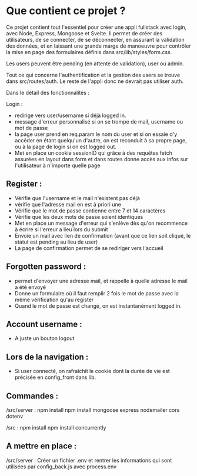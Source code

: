 # Que contient ce projet ?

Ce projet contient tout l'essentiel pour créer une appli fullstack avec login, avec Node, Express, Mongoose et Svelte.
Il permet de créer des utilisateurs, de se connecter, de se déconnecter, en assurant la validation des données, et en laissant une grande marge de manoeuvre pour contrôler la mise en page des formulaires définis dans src/lib/styles/form.css.

Les users peuvent être pending (en attente de validation), user ou admin.

Tout ce qui concerne l'authentification et la gestion des users se trouve dans src/routes/auth. Le reste de l'appli donc ne devrait pas utiliser auth.

Dans le détail des fonctionnalités :

Login : 
- redirige vers user/username si déjà logged in.
- message d'erreur personnalisé si on se trompe de mail, username ou mot de passe
- la page user prend en req.param le nom du user et si on essaie d'y accéder en étant quelqu'un d'autre, on est reconduit à sa propre page, ou à la page de login si on est logged out.
- Met en place un cookie sessionID qui grâce à des requêtes fetch assurées en layout dans form et dans routes donne accès aux infos sur l'utilisateur à n'importe quelle page

## Register : 
- Vérifie que l'username et le mail n'existent pas déjà
- vérifie que l'adresse mail en est à priori une
- Vérifie que le mot de passe contienne entre 7 et 14 caractères
- Vérifie que les deux mots de passe soient identiques
- Met en place un message d'erreur qui s'enlève dès qu'on recommence à écrire si l'erreur a lieu lors du submit
- Envoie un mail avec lien de confirmation (avant que ce lien soit cliqué, le statut est pending au lieu de user)
- La page de confirmation permet de se rediriger vers l'accueil

## Forgotten password :
- permet d'envoyer une adresse mail, et rappelle à quelle adresse le mail a été envoyé
- Donne un formulaire où il faut remplir 2 fois le mot de passe avec la même vérification qu'au register
- Quand le mot de passe est changé, on est instantanément logged in.

## Account username :
- A juste un bouton logout

## Lors de la navigation :
- Si user connecté, on rafraîchit le cookie dont la durée de vie est précisée en config_front dans lib.

## Commandes :

/src/server :
npm install
npm install mongoose express nodemailer cors dotenv

/src :
npm install
npm install concurrently

## A mettre en place :

/src/server : 
Créer un fichier .env et rentrer les informations qui sont utilisées par config_back.js avec process.env

